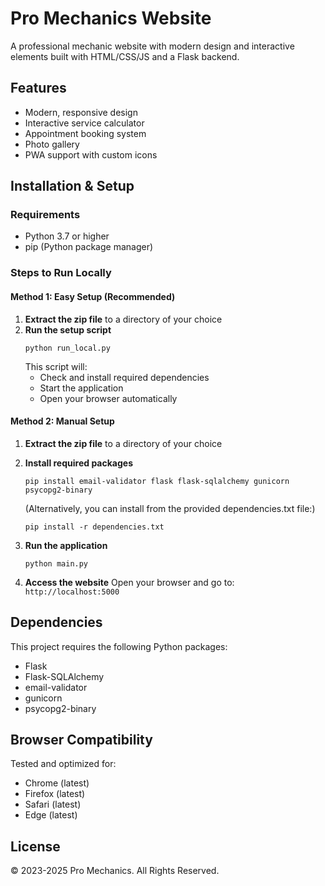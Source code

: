 # Pro Mechanics Website

A professional mechanic website with modern design and interactive elements built with HTML/CSS/JS and a Flask backend.

## Features

- Modern, responsive design
- Interactive service calculator
- Appointment booking system
- Photo gallery
- PWA support with custom icons

## Installation & Setup

### Requirements
- Python 3.7 or higher
- pip (Python package manager)

### Steps to Run Locally

#### Method 1: Easy Setup (Recommended)

1. **Extract the zip file** to a directory of your choice
2. **Run the setup script**
   ```
   python run_local.py
   ```
   This script will:
   - Check and install required dependencies
   - Start the application
   - Open your browser automatically

#### Method 2: Manual Setup

1. **Extract the zip file** to a directory of your choice

2. **Install required packages**
   ```
   pip install email-validator flask flask-sqlalchemy gunicorn psycopg2-binary
   ```

   (Alternatively, you can install from the provided dependencies.txt file:)
   ```
   pip install -r dependencies.txt
   ```

3. **Run the application**
   ```
   python main.py
   ```

4. **Access the website**
   Open your browser and go to: `http://localhost:5000`

## Dependencies

This project requires the following Python packages:
- Flask
- Flask-SQLAlchemy
- email-validator
- gunicorn
- psycopg2-binary

## Browser Compatibility

Tested and optimized for:
- Chrome (latest)
- Firefox (latest)
- Safari (latest)
- Edge (latest)

## License

© 2023-2025 Pro Mechanics. All Rights Reserved.